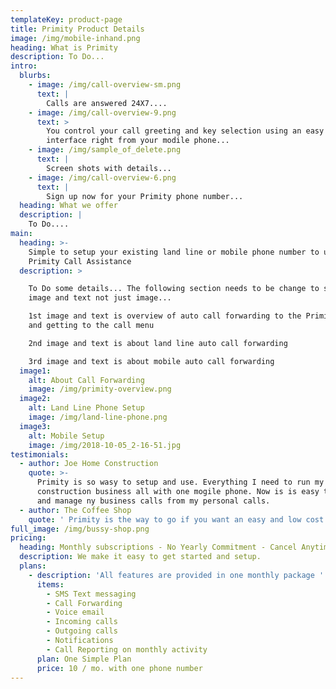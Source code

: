 ```yaml
---
templateKey: product-page
title: Primity Product Details
image: /img/mobile-inhand.png
heading: What is Primity
description: To Do...
intro:
  blurbs:
    - image: /img/call-overview-sm.png
      text: |
        Calls are answered 24X7....
    - image: /img/call-overview-9.png
      text: >
        You control your call greeting and key selection using an easy user
        interface right from your modile phone... 
    - image: /img/sample_of_delete.png
      text: |
        Screen shots with details...
    - image: /img/call-overview-6.png
      text: |
        Sign up now for your Primity phone number...
  heading: What we offer
  description: |
    To Do....
main:
  heading: >-
    Simple to setup your existing land line or mobile phone number to use
    Primity Call Assistance
  description: >

    To Do some details... The following section needs to be change to support
    image and text not just image...

    1st image and text is overview of auto call forwarding to the Primity number
    and getting to the call menu

    2nd image and text is about land line auto call forwarding

    3rd image and text is about mobile auto call forwarding
  image1:
    alt: About Call Forwarding
    image: /img/primity-overview.png
  image2:
    alt: Land Line Phone Setup
    image: /img/land-line-phone.png
  image3:
    alt: Mobile Setup
    image: /img/2018-10-05_2-16-51.jpg
testimonials:
  - author: Joe Home Construction
    quote: >-
      Primity is so wasy to setup and use. Everything I need to run my
      construction business all with one mogile phone. Now is is easy to know
      and manage ny business calls from my personal calls.
  - author: The Coffee Shop
    quote: ' Primity is the way to go if you want an easy and low cost solution for your small business. Getting the Primity Call Assistant answering calls and providing common ask for information    is a real game changes. No more missed calls and our store hours and driving directions are provided by the Primity Call Assistant while my staff and I handle onsite customers.'
full_image: /img/bussy-shop.png
pricing:
  heading: Monthly subscriptions - No Yearly Commitment - Cancel Anytime
  description: We make it easy to get started and setup.
  plans:
    - description: 'All features are provided in one monthly package '
      items:
        - SMS Text messaging
        - Call Forwarding
        - Voice email
        - Incoming calls
        - Outgoing calls
        - Notifications
        - Call Reporting on monthly activity
      plan: One Simple Plan
      price: 10 / mo. with one phone number
---
```


